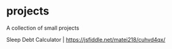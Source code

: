 # projects
A collection of small projects

Sleep Debt Calculator | 
https://jsfiddle.net/matei218/cuhvd4qx/
